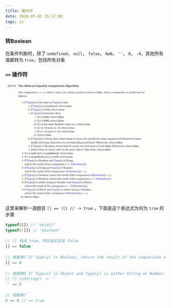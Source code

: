 ```yaml
---
title: 操作符
date: 2020-07-01 15:17:00
tags: js
---
```


### 转Boolean

在条件判断时，除了 `undefined`， `null`， `false`， `NaN`， `''`， `0`， `-0`，其他所有值都转为 `true`，包括所有对象

### `==` 操作符

![操作符](操作符/7OVKq.png)

这里来解析一道题目 `[] == ![] // -> true` ，下面是这个表达式为何为 `true` 的步骤

```js
typeof([]) // "object"
typeof(![]) // "boolean"

// [] 转成 true，然后取反变成 false
[] == false

// 根据第7 If Type(y) is Boolean, return the result of the comparison x == ToNumber(y).
[] == 0

// 根据第9 If Type(x) is Object and Type(y) is either String or Number. return the result of the comparison(x) == y
// [].toString() -> ''
'' == 0

// 根据第7 
0 == 0 // => true

```

